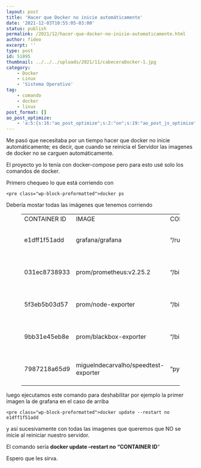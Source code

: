 ```yaml
---
layout: post
title: 'Hacer que Docker no inicie automáticamente'
date: '2021-12-03T10:55:05-03:00'
status: publish
permalink: /2021/12/hacer-que-docker-no-inicie-automaticamente.html
author: fideo
excerpt: ''
type: post
id: 51895
thumbnail: ../../../uploads/2021/11/cabeceraDocker-1.jpg
category:
    - Docker
    - Linux
    - 'Sistema Operativo'
tag:
    - comando
    - docker
    - linux
post_format: []
ao_post_optimize:
    - 'a:5:{s:16:"ao_post_optimize";s:2:"on";s:19:"ao_post_js_optimize";s:2:"on";s:20:"ao_post_css_optimize";s:2:"on";s:12:"ao_post_ccss";s:2:"on";s:16:"ao_post_lazyload";s:2:"on";}'
---
```

Me pasó que necesitaba por un tiempo hacer que docker no inicie automáticamente; es decir, que cuando se reinicia el Servidor las imagenes de docker no se carguen automáticamente.

El proyecto yo lo tenía con docker-compose pero para esto usé solo los comandos de docker.

Primero chequeo lo que está corriendo con

```
<pre class="wp-block-preformatted">docker ps
```

  
Debería mostar todas las imágenes que tenemos corriendo

<figure class="wp-block-table is-style-stripes"><table><tbody><tr><td>CONTAINER ID</td><td>IMAGE</td><td>COMMAND</td><td>CREATED</td><td>STATUS</td><td>PORTS</td><td>NAMES</td></tr><tr><td>e1dff1f51add</td><td>grafana/grafana</td><td>“/run.sh”</td><td>5 months ago</td><td>Up 47 seconds</td><td>0.0.0.0:3030-&gt;3000/tcp, :::3030-&gt;3000/tcp</td><td>internetmonitoring\_grafana\_1</td></tr><tr><td>031ec8738933</td><td>prom/prometheus:v2.25.2</td><td>“/bin/prometheus –c…”</td><td>5 months ago</td><td>Up 55 seconds</td><td>0.0.0.0:9090-&gt;9090/tcp, :::9090-&gt;9090/tcp</td><td>internetmonitoring\_prometheus\_1</td></tr><tr><td>5f3eb5b03d57</td><td>prom/node-exporter</td><td>“/bin/node\_exporter …”</td><td>5 months ago</td><td>Up About a minute</td><td>0.0.0.0:9100-&gt;9100/tcp, :::9100-&gt;9100/tcp</td><td>internetmonitoring\_nodeexp\_1</td></tr><tr><td>9bb31e45eb8e</td><td>prom/blackbox-exporter</td><td>“/bin/blackbox\_expor…”</td><td>5 months ago</td><td>Up About a minute</td><td>0.0.0.0:9115-&gt;9115/tcp, :::9115-&gt;9115/tcp</td><td>internetmonitoring\_ping\_1</td></tr><tr><td>7987218a65d9</td><td>miguelndecarvalho/speedtest-exporter</td><td>“python -u exporter.…”</td><td>5 months ago</td><td>Up About a minute</td><td>0.0.0.0:9798-&gt;9798/tcp, :::9798-&gt;9798/tcp</td><td>internetmonitoring\_speedtest\_1</td></tr></tbody></table>

</figure>luego ejecutamos este comando para deshabilitar por ejemplo la primer imagen la de grafana en el caso de arriba

```
<pre class="wp-block-preformatted">docker update --restart no e1dff1f51add
```

  
y así sucesivamente con todas las imagenes que queremos que NO se inicie al reiniciar nuestro servidor.

El comando sería **docker update –restart no “CONTAINER ID**“

Espero que les sirva.
